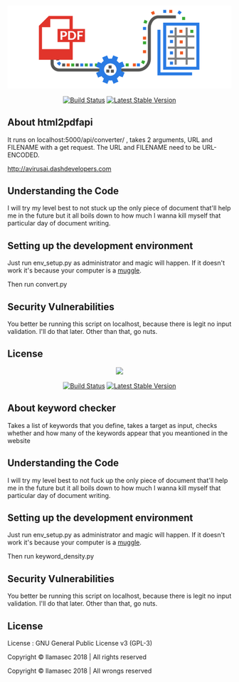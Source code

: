 <p align="center"><img src="html-to-pdf.png"></p>

<p align="center">
<a href="https://llamasec.tk"><img src="https://travis-ci.org/laravel/framework.svg" alt="Build Status"></a>
<a href="https://llamasec.tk"><img src="https://poser.pugx.org/laravel/framework/v/unstable.svg" alt="Latest Stable Version"></a>
</p>

## About html2pdfapi

It runs on localhost:5000/api/converter/ , takes 2 arguments, URL and FILENAME with a get request. 
The URL and FILENAME need to be URL-ENCODED.


http://avirusai.dashdevelopers.com


## Understanding the Code
I will try my level best to not stuck up the only piece of document that'll help me in the future but 
it all boils down to how much I wanna kill myself that particular day of document writing. 


## Setting up the development environment
Just run env_setup.py as administrator and magic will happen. If it doesn't work it's because your computer is
a [muggle](https://en.wikipedia.org/wiki/Muggle).

Then run convert.py
 

## Security Vulnerabilities
You better be running this script on localhost, because there is legit no input validation. I'll do that later. Other than that, go nuts.

## License

<p align="center"><img src="keyword.png"></p>

<p align="center">
<a href="https://llamasec.tk"><img src="https://travis-ci.org/laravel/framework.svg" alt="Build Status"></a>
<a href="https://llamasec.tk"><img src="https://poser.pugx.org/laravel/framework/v/unstable.svg" alt="Latest Stable Version"></a>
</p>

## About keyword checker

Takes a list of keywords that you define, takes a target as input, checks whether and how many of the keywords appear that you meantioned in the website 





## Understanding the Code
I will try my level best to not fuck up the only piece of document that'll help me in the future but 
it all boils down to how much I wanna kill myself that particular day of document writing. 


## Setting up the development environment
Just run env_setup.py as administrator and magic will happen. If it doesn't work it's because your computer is
a [muggle](https://en.wikipedia.org/wiki/Muggle).

Then run keyword_density.py
 

## Security Vulnerabilities
You better be running this script on localhost, because there is legit no input validation. I'll do that later. Other than that, go nuts.

## License

License : GNU General Public License v3 (GPL-3)


Copyright &copy; llamasec 2018 | All rights reserved



Copyright &copy; llamasec 2018 | All wrongs reserved
